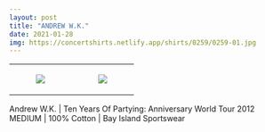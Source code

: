 ```yaml
---
layout: post
title: "ANDREW W.K."
date: 2021-01-28
img: https://concertshirts.netlify.app/shirts/0259/0259-01.jpg
---
```




<table style="width:100%;"><tr><td style="vertical-align:top;">
      <figure class="tmblr-full" data-orig-height="2048" data-orig-width="1365" data-orig-src="https://concertshirts.netlify.app/shirts/0259/0259-01.jpg"><img src="https://64.media.tumblr.com/f5b6f292545eabfcf0d6592202a772da/941dc39458343300-4c/s540x810/05f76c1a6734ba918ed37e14dba2b73a16439e24.jpg" data-orig-height="2048" data-orig-width="1365" data-orig-src="https://concertshirts.netlify.app/shirts/0259/0259-01.jpg"/></figure></td>
    <td style="vertical-align:top;">
      <figure class="tmblr-full" data-orig-height="2048" data-orig-width="1365" data-orig-src="https://concertshirts.netlify.app/shirts/0259/0259-02.jpg"><img src="https://64.media.tumblr.com/03b989baa98c5bf7ed8a3c1ca4582104/941dc39458343300-f4/s540x810/f3d6ac6d92877dff4c97aceec34db36c6d4e337e.jpg" data-orig-height="2048" data-orig-width="1365" data-orig-src="https://concertshirts.netlify.app/shirts/0259/0259-02.jpg"/></figure></td>
  </tr></table><p>
  Andrew W.K. | Ten Years Of Partying: Anniversary World Tour 2012<br/>MEDIUM | 100% Cotton | Bay Island Sportswear
</p>
